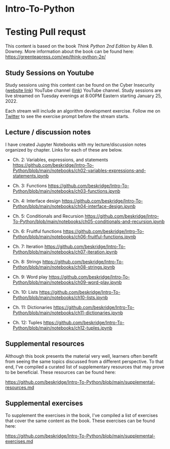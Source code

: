 # Intro-To-Python
# Testing Pull requst

This content is based on the book _Think Python 2nd Edition_ by Allen B. Downey.  More information about the book can be found here: https://greenteapress.com/wp/think-python-2e/


## Study Sessions on Youtube

Study sessions using this content can be found on the Cyber Insecurity ([website link](https://cyberinsecurity.tv/)) YouTube channel ([link](https://www.youtube.com/c/CyberInsecurity)) YouTube channel.  Study sessions are live streamed on Tuesday evenings at 8:00PM Eastern starting January 25, 2022.

Each stream will include an algorithm development exercise.  Follow me on [Twitter](https://twitter.com/brenteskridge) to see the exercise prompt before the stream starts.


## Lecture / discussion notes

I have created Jupyter Notebooks with my lecture/discussion notes organized by chapter.  Links for each of these are below.

- Ch. 2: Variables, expressions, and statements
  https://github.com/beskridge/Intro-To-Python/blob/main/notebooks/ch02-variables-expressions-and-statements.ipynb

- Ch. 3: Functions
  https://github.com/beskridge/Intro-To-Python/blob/main/notebooks/ch03-functions.ipynb

- Ch. 4: Interface design
  https://github.com/beskridge/Intro-To-Python/blob/main/notebooks/ch04-interface-design.ipynb

- Ch. 5: Conditionals and Recursion
  https://github.com/beskridge/Intro-To-Python/blob/main/notebooks/ch05-conditionals-and-recursion.ipynb

- Ch. 6: Fruitful functions
  https://github.com/beskridge/Intro-To-Python/blob/main/notebooks/ch06-fruitful-functions.ipynb

- Ch. 7: Iteration
  https://github.com/beskridge/Intro-To-Python/blob/main/notebooks/ch07-iteration.ipynb

- Ch. 8: Strings
  https://github.com/beskridge/Intro-To-Python/blob/main/notebooks/ch08-strings.ipynb

- Ch. 9: Word play
  https://github.com/beskridge/Intro-To-Python/blob/main/notebooks/ch09-word-play.ipynb

- Ch. 10: Lists
  https://github.com/beskridge/Intro-To-Python/blob/main/notebooks/ch10-lists.ipynb

- Ch. 11: Dictionaries
  https://github.com/beskridge/Intro-To-Python/blob/main/notebooks/ch11-dictionaries.ipynb

- Ch. 12: Tuples
  https://github.com/beskridge/Intro-To-Python/blob/main/notebooks/ch12-tuples.ipynb


## Supplemental resources

Although this book presents the material very well, learners often benefit from seeing the same topics discussed from a different perspective.  To that end, I've compiled a curated list of supplementary resources that may prove to be beneficial.  These resources can be found here:

https://github.com/beskridge/Intro-To-Python/blob/main/supplemental-resources.md

## Supplemental exercises

To supplement the exercises in the book, I've compiled a list of exercises that cover the same content as the book.  These exercises can be found here:

https://github.com/beskridge/Intro-To-Python/blob/main/supplemental-exercises.md


